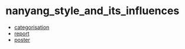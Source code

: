# nanyang_style_and_its_influences

- [categorisation](https://github.com/johnlim2019/chen_wen_hsi_and_his_influences/blob/main/ImageDataProbCat.csv)
- [report](https://github.com/johnlim2019/chen_wen_hsi_and_his_influences/blob/main/john_lim_jie_sheng_Jan2022_introToDH_Final_Assignment.docx)
- [poster](https://github.com/johnlim2019/chen_wen_hsi_and_his_influences/blob/main/john_lim_jie_sheng_Jan2022_introToDH_Final_Assignment_poster.pdf)
